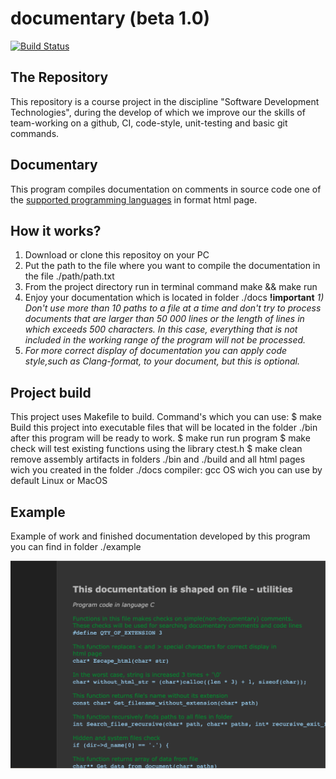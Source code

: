 # documentary (beta 1.0)
[![Build Status](https://travis-ci.org/morozov312/geometry.svg?branch=master)](https://travis-ci.org/github/morozov312/documentary)
## The Repository
This repository is a course project in the discipline "Software Development Technologies", during the develop of which we improve our the skills of team-working on a github, CI, code-style, unit-testing and basic git commands.
## Documentary
This program compiles documentation on comments in source code one of the [supported programming languages](https://github.com/morozov312/documentary/wiki) in format html page.
## How it works?
1) Download or clone this repositoy on your PC
2) Put the path to the file where you want to compile the documentation in the file ./path/path.txt
3) From the project directory run in terminal command make && make run
4) Enjoy your documentation which is located in folder ./docs
<b>!important</b>
<i>1) Don't use more than 10 paths to a file at a time and don't try to process documents that are larger than 
50 000 lines or the length of lines in which exceeds 500 characters.
In this case, everything that is not included in the working range of the program will not be processed.
2) For more correct display of documentation you can apply code style,such as Clang-format, to your document, but this is optional.</i>
## Project build 
This project uses Makefile to build. Command's which you can use:
$ make
Build this project into executable files that will be located in the folder ./bin after this program will be ready to work.
$ make run
run program
$ make check
will test existing functions using the library ctest.h
$ make clean
remove assembly artifacts in folders ./bin and ./build and all html pages wich you created in the folder ./docs
compiler: gcc   OS wich you can use by default Linux or MacOS
## Example
Example of work and finished documentation developed by this program you can find in folder ./example
<p align="center">
  <img alt="example" src="./img/example.png">
</p>

